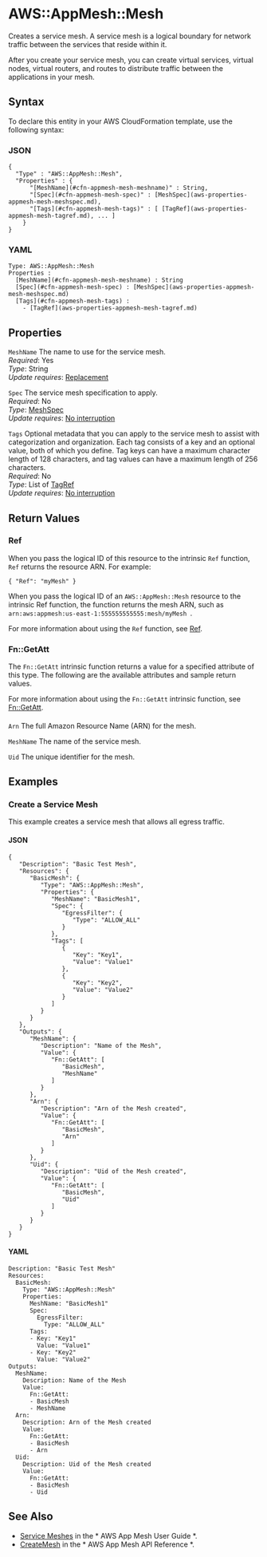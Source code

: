 # AWS::AppMesh::Mesh<a name="aws-resource-appmesh-mesh"></a>

Creates a service mesh\. A service mesh is a logical boundary for network traffic between the services that reside within it\.

After you create your service mesh, you can create virtual services, virtual nodes, virtual routers, and routes to distribute traffic between the applications in your mesh\.

## Syntax<a name="aws-resource-appmesh-mesh-syntax"></a>

To declare this entity in your AWS CloudFormation template, use the following syntax:

### JSON<a name="aws-resource-appmesh-mesh-syntax.json"></a>

```
{
  "Type" : "AWS::AppMesh::Mesh",
  "Properties" : {
      "[MeshName](#cfn-appmesh-mesh-meshname)" : String,
      "[Spec](#cfn-appmesh-mesh-spec)" : [MeshSpec](aws-properties-appmesh-mesh-meshspec.md),
      "[Tags](#cfn-appmesh-mesh-tags)" : [ [TagRef](aws-properties-appmesh-mesh-tagref.md), ... ]
    }
}
```

### YAML<a name="aws-resource-appmesh-mesh-syntax.yaml"></a>

```
Type: AWS::AppMesh::Mesh
Properties : 
﻿  [MeshName](#cfn-appmesh-mesh-meshname) : String
﻿  [Spec](#cfn-appmesh-mesh-spec) : [MeshSpec](aws-properties-appmesh-mesh-meshspec.md)
﻿  [Tags](#cfn-appmesh-mesh-tags) : 
    - [TagRef](aws-properties-appmesh-mesh-tagref.md)
```

## Properties<a name="aws-resource-appmesh-mesh-properties"></a>

`MeshName`  <a name="cfn-appmesh-mesh-meshname"></a>
The name to use for the service mesh\.  
*Required*: Yes  
*Type*: String  
*Update requires*: [Replacement](https://docs.aws.amazon.com/AWSCloudFormation/latest/UserGuide/using-cfn-updating-stacks-update-behaviors.html#update-replacement)

`Spec`  <a name="cfn-appmesh-mesh-spec"></a>
The service mesh specification to apply\.  
*Required*: No  
*Type*: [MeshSpec](aws-properties-appmesh-mesh-meshspec.md)  
*Update requires*: [No interruption](https://docs.aws.amazon.com/AWSCloudFormation/latest/UserGuide/using-cfn-updating-stacks-update-behaviors.html#update-no-interrupt)

`Tags`  <a name="cfn-appmesh-mesh-tags"></a>
Optional metadata that you can apply to the service mesh to assist with categorization and organization\. Each tag consists of a key and an optional value, both of which you define\. Tag keys can have a maximum character length of 128 characters, and tag values can have a maximum length of 256 characters\.  
*Required*: No  
*Type*: List of [TagRef](aws-properties-appmesh-mesh-tagref.md)  
*Update requires*: [No interruption](https://docs.aws.amazon.com/AWSCloudFormation/latest/UserGuide/using-cfn-updating-stacks-update-behaviors.html#update-no-interrupt)

## Return Values<a name="aws-resource-appmesh-mesh-return-values"></a>

### Ref<a name="aws-resource-appmesh-mesh-return-values-ref"></a>

 When you pass the logical ID of this resource to the intrinsic `Ref` function, `Ref` returns the resource ARN\. For example:

 `{ "Ref": "myMesh" }` 

When you pass the logical ID of an `AWS::AppMesh::Mesh` resource to the intrinsic Ref function, the function returns the mesh ARN, such as `arn:aws:appmesh:us-east-1:555555555555:mesh/myMesh `\.

For more information about using the `Ref` function, see [Ref](https://docs.aws.amazon.com/AWSCloudFormation/latest/UserGuide/intrinsic-function-reference-ref.html)\.

### Fn::GetAtt<a name="aws-resource-appmesh-mesh-return-values-fn--getatt"></a>

The `Fn::GetAtt` intrinsic function returns a value for a specified attribute of this type\. The following are the available attributes and sample return values\.

For more information about using the `Fn::GetAtt` intrinsic function, see [Fn::GetAtt](https://docs.aws.amazon.com/AWSCloudFormation/latest/UserGuide/intrinsic-function-reference-getatt.html)\.

#### <a name="aws-resource-appmesh-mesh-return-values-fn--getatt-fn--getatt"></a>

`Arn`  <a name="Arn-fn::getatt"></a>
The full Amazon Resource Name \(ARN\) for the mesh\.

`MeshName`  <a name="MeshName-fn::getatt"></a>
The name of the service mesh\.

`Uid`  <a name="Uid-fn::getatt"></a>
The unique identifier for the mesh\.

## Examples<a name="aws-resource-appmesh-mesh--examples"></a>

### Create a Service Mesh<a name="aws-resource-appmesh-mesh--examples--Create_a_Service_Mesh"></a>

This example creates a service mesh that allows all egress traffic\.

#### JSON<a name="aws-resource-appmesh-mesh--examples--Create_a_Service_Mesh--json"></a>

```
{
   "Description": "Basic Test Mesh",
   "Resources": {
      "BasicMesh": {
         "Type": "AWS::AppMesh::Mesh",
         "Properties": {
            "MeshName": "BasicMesh1",
            "Spec": {
               "EgressFilter": {
                  "Type": "ALLOW_ALL"
               }
            },
            "Tags": [
               {
                  "Key": "Key1",
                  "Value": "Value1"
               },
               {
                  "Key": "Key2",
                  "Value": "Value2"
               }
            ]
         }
      }
   },
   "Outputs": {
      "MeshName": {
         "Description": "Name of the Mesh",
         "Value": {
            "Fn::GetAtt": [
               "BasicMesh",
               "MeshName"
            ]
         }
      },
      "Arn": {
         "Description": "Arn of the Mesh created",
         "Value": {
            "Fn::GetAtt": [
               "BasicMesh",
               "Arn"
            ]
         }
      },
      "Uid": {
         "Description": "Uid of the Mesh created",
         "Value": {
            "Fn::GetAtt": [
               "BasicMesh",
               "Uid"
            ]
         }
      }
   }
}
```

#### YAML<a name="aws-resource-appmesh-mesh--examples--Create_a_Service_Mesh--yaml"></a>

```
Description: "Basic Test Mesh"
Resources:
  BasicMesh:
    Type: "AWS::AppMesh::Mesh"
    Properties:
      MeshName: "BasicMesh1"
      Spec:
        EgressFilter:
          Type: "ALLOW_ALL"
      Tags:
      - Key: "Key1"
        Value: "Value1"
      - Key: "Key2"
        Value: "Value2"
Outputs:
  MeshName:
    Description: Name of the Mesh
    Value:
      Fn::GetAtt:
      - BasicMesh
      - MeshName
  Arn:
    Description: Arn of the Mesh created
    Value:
      Fn::GetAtt:
      - BasicMesh
      - Arn
  Uid:
    Description: Uid of the Mesh created
    Value:
      Fn::GetAtt:
      - BasicMesh
      - Uid
```

## See Also<a name="aws-resource-appmesh-mesh--seealso"></a>
+  [Service Meshes](https://docs.aws.amazon.com/app-mesh/latest/userguide/meshes.html) in the * AWS App Mesh User Guide *\.
+  [CreateMesh](https://docs.aws.amazon.com/app-mesh/latest/APIReference/API_CreateMesh.html) in the * AWS App Mesh API Reference *\.